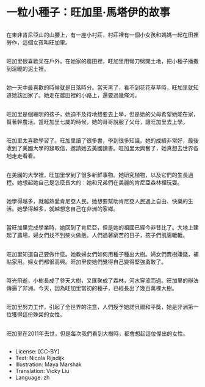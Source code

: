 # 一粒小種子：旺加里·馬塔伊的故事

##
在東非肯尼亞山的山腰上，有一座小村莊，村莊裡有一個小女孩和媽媽一起在田裡勞作，這個女孩叫旺加里。

##
旺加里很喜歡呆在戶外。在她家的農田裡，旺加里用彎刀劈開土地，把小種子播撒到溫暖的泥土裡。

##
她一天中最喜歡的時候就是日落時分。當天黑了，看不到花花草草時，旺加里就知道她該回家了。她走在農田裡的小路上，還要過幾條河。

##
旺加里是個聰明的孩子，她迫不及待地想要去上學，但是她的父母希望她能在家，幫著幹農活。當旺加里七歲的時候，她的哥哥說服了父母，讓旺加里去上學。

##
旺加里太喜歡學習了。旺加里讀了很多書，學到很多知識。她的成績非常好，最後收到了美國大學的錄取信，邀請她去美國讀書。旺加里太興奮了，她真想去世界各地走走看看。

##
在美國的大學裡，旺加里學到了很多新鮮事物。她研究植物，以及它們的生長過程。她想起她自己是怎麼長大的：她和兄弟們在美麗的肯尼亞森林裡玩耍。

##
她學得越多，就越熱愛肯尼亞人民。她想要幫助肯尼亞人民過上自由、快樂的生活。她學得越多，就越想念自己在非洲的家鄉。

##
當旺加里完成學業時，她回到了肯尼亞，但是她的祖國已經今非昔比了。大地上建起了農場，婦女們找不到柴火做飯。人們過著窮苦的日子，孩子們飢腸轆轆。

##
旺加里知道自己要做什麼。她教婦女們如何用種子種出大樹。婦女們賣樹賺錢，補貼家用。婦女們都很高興。旺加里使她們覺得自己變得堅強勇敢了。

##
時光飛逝，小樹長成了參天大樹，又匯聚成了森林，河水穿流而過。旺加里的辦法傳遍了非洲。今天，因為旺加里當初的種子，已經長出了幾百萬棵大樹。

##
旺加里努力工作，引起了全世界的注意，人們授予她諾貝爾和平獎，她是非洲第一位獲得這份殊榮的女性。

##
旺加里在2011年去世，但是每次我們看到大樹時，都會想起這位傑出的女性。

##
* License: [CC-BY]
* Text: Nicola Rijsdijk
* Illustration: Maya Marshak
* Translation: Vicky Liu
* Language: zh
